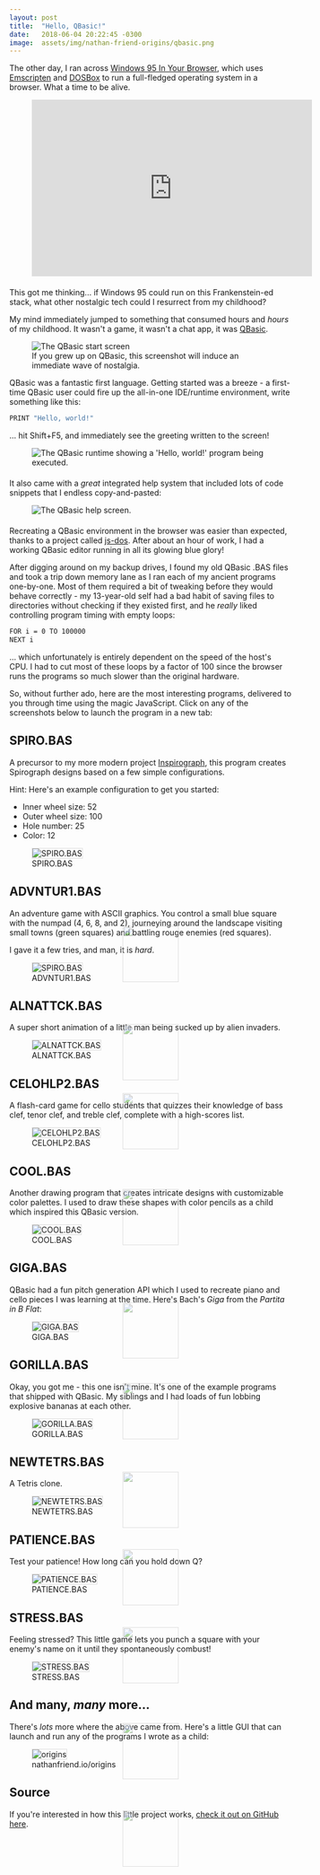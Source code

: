 ```yaml
---
layout: post
title:  "Hello, QBasic!"
date:   2018-06-04 20:22:45 -0300
image:  assets/img/nathan-friend-origins/qbasic.png
---
```


The other day, I ran across [Windows 95 In Your Browser](https://win95.ajf.me/), which uses [Emscripten](https://github.com/kripken/emscripten) and [DOSBox](https://www.dosbox.com/download.php?main=1) to run a full-fledged operating system in a browser. What a time to be alive.

<figure style="margin-bottom: 20px;">
    <iframe width="500" height="315" src="https://www.youtube.com/embed/qu32fBkiHFE" frameborder="0" allow="autoplay; encrypted-media" allowfullscreen></iframe>
</figure>

This got me thinking... if Windows 95 could run on this Frankenstein-ed stack, what other nostalgic tech could I resurrect from my childhood?

My mind immediately jumped to something that consumed hours and _hours_ of my childhood. It wasn't a game, it wasn't a chat app, it was [QBasic](https://en.wikipedia.org/wiki/QBasic).

<figure>
    <img src="{{ 'assets/img/nathan-friend-origins/qbasic.png' | relative_url }}" alt="The QBasic start screen" />
    <figcaption>If you grew up on QBasic, this screenshot will induce an immediate wave of nostalgia.</figcaption>
</figure>

QBasic was a fantastic first language. Getting started was a breeze - a first-time QBasic user could fire up the all-in-one IDE/runtime environment, write something like this:

```sh
PRINT "Hello, world!"
```

... hit <span class="keyboard-key">Shift</span>+<span class="keyboard-key">F5</span>, and immediately see the greeting written to the screen!

<figure style="margin-bottom: 20px;">
    <img src="{{ 'assets/img/nathan-friend-origins/hello-world.png' | relative_url }}" alt="The QBasic runtime showing a 'Hello, world!' program being executed." />
</figure>

It also came with a _great_ integrated help system that included lots of code snippets that I endless copy-and-pasted:

<figure style="margin-bottom: 20px;">
    <img src="{{ 'assets/img/nathan-friend-origins/qbasic-help.png' | relative_url }}" alt="The QBasic help screen." />
</figure>

Recreating a QBasic environment in the browser was easier than expected, thanks to a project called [js-dos](http://js-dos.com/). After about an hour of work, I had a working QBasic editor running in all its glowing blue glory!

After digging around on my backup drives, I found my old QBasic .BAS files and took a trip down memory lane as I ran each of my ancient programs one-by-one. Most of them required a bit of tweaking before they would behave correctly - my 13-year-old self had a bad habit of saving files to directories without checking if they existed first, and he _really_ liked controlling program timing with empty loops:

```sh
FOR i = 0 TO 100000
NEXT i
```

... which unfortunately is entirely dependent on the speed of the host's CPU. I had to cut most of these loops by a factor of 100 since the browser runs the programs so much slower than the original hardware.

So, without further ado, here are the most interesting programs, delivered to you through time using the magic JavaScript. Click on any of the screenshots below to launch the program in a new tab:

## SPIRO.BAS

A precursor to my more modern project [Inspirograph](https://nathanfriend.io/inspirograph), this program creates Spirograph designs based on a few simple configurations.

Hint: Here's an example configuration to get you started:
-   Inner wheel size: 52
-   Outer wheel size: 100
-   Hole number: 25
-   Color: 12

<div class="runnable-program">
    <figure>
        <img src="{{ 'assets/img/nathan-friend-origins/spiro.bas-screenshot.png' | relative_url }}" alt="SPIRO.BAS" />
        <figcaption>SPIRO.BAS</figcaption>
    </figure>
    <a class="runnable-program-overlay" href="https://nathanfriend.io/origins?file=SPIRO.BAS" target="_blank">
        <img class="play-button" src="{{ 'assets/img/nathan-friend-origins/baseline-play_circle_outline-24px.svg' | relative_url }}" />
    </a>
</div>

## ADVNTUR1.BAS

An adventure game with ASCII graphics. You control a small blue square with the numpad (<span class="keyboard-key">4</span>, <span class="keyboard-key">6</span>, <span class="keyboard-key">8</span>, and <span class="keyboard-key">2</span>), journeying around the landscape visiting small towns (green squares) and battling rouge enemies (red squares).

I gave it a few tries, and man, it is _hard_.

<div class="runnable-program">
    <figure>
        <img src="{{ 'assets/img/nathan-friend-origins/advntur1.bas-screenshot.png' | relative_url }}" alt="SPIRO.BAS" />
        <figcaption>ADVNTUR1.BAS</figcaption>
    </figure>
    <a class="runnable-program-overlay" href="https://nathanfriend.io/origins?file=ADVNTUR1.BAS" target="_blank">
        <img class="play-button higher" src="{{ 'assets/img/nathan-friend-origins/baseline-play_circle_outline-24px.svg' | relative_url }}" />
    </a>
</div>

## ALNATTCK.BAS

A super short animation of a little man being sucked up by alien invaders.

<div class="runnable-program">
    <figure>
        <img src="{{ 'assets/img/nathan-friend-origins/alnattck.bas-screenshot.png' | relative_url }}" alt="ALNATTCK.BAS" />
        <figcaption>ALNATTCK.BAS</figcaption>
    </figure>
    <a class="runnable-program-overlay" href="https://nathanfriend.io/origins?file=ALNATTCK.BAS" target="_blank">
        <img class="play-button highest" src="{{ 'assets/img/nathan-friend-origins/baseline-play_circle_outline-24px.svg' | relative_url }}" />
    </a>
</div>

## CELOHLP2.BAS

A flash-card game for cello students that quizzes  their knowledge of bass clef, tenor clef, and treble clef, complete with a high-scores list.

<div class="runnable-program">
    <figure>
        <img src="{{ 'assets/img/nathan-friend-origins/celohlp2.bas-screenshot.png' | relative_url }}" alt="CELOHLP2.BAS" />
        <figcaption>CELOHLP2.BAS</figcaption>
    </figure>
    <a class="runnable-program-overlay dark" href="https://nathanfriend.io/origins?file=CELOHLP2.BAS" target="_blank">
        <img class="play-button higher" src="{{ 'assets/img/nathan-friend-origins/baseline-play_circle_outline-24px-dark.svg' | relative_url }}" />
    </a>
</div>

## COOL.BAS

Another drawing program that creates intricate designs with customizable color palettes.  I used to draw these shapes with color pencils as a child which inspired this QBasic version.

<div class="runnable-program">
    <figure>
        <img src="{{ 'assets/img/nathan-friend-origins/cool.bas-screenshot.png' | relative_url }}" alt="COOL.BAS" />
        <figcaption>COOL.BAS</figcaption>
    </figure>
    <a class="runnable-program-overlay" href="https://nathanfriend.io/origins?file=COOL.BAS" target="_blank">
        <img class="play-button" src="{{ 'assets/img/nathan-friend-origins/baseline-play_circle_outline-24px.svg' | relative_url }}" />
    </a>
</div>

## GIGA.BAS

QBasic had a fun pitch generation API which I used to recreate piano and cello pieces I was learning at the time.  Here's Bach's _Giga_ from the _Partita in B Flat_:

<div class="runnable-program">
    <figure>
        <img src="{{ 'assets/img/nathan-friend-origins/giga.bas-screenshot.png' | relative_url }}" alt="GIGA.BAS" />
        <figcaption>GIGA.BAS</figcaption>
    </figure>
    <a class="runnable-program-overlay" href="https://nathanfriend.io/origins?file=GIGA.BAS" target="_blank">
        <img class="play-button higher" src="{{ 'assets/img/nathan-friend-origins/baseline-play_circle_outline-24px.svg' | relative_url }}" />
    </a>
</div>

## GORILLA.BAS

Okay, you got me - this one isn't mine.  It's one of the example programs that shipped with QBasic.  My siblings and I had loads of fun lobbing explosive bananas at each other.

<div class="runnable-program">
    <figure>
        <img src="{{ 'assets/img/nathan-friend-origins/gorilla.bas-screenshot.png' | relative_url }}" alt="GORILLA.BAS" />
        <figcaption>GORILLA.BAS</figcaption>
    </figure>
    <a class="runnable-program-overlay" href="https://nathanfriend.io/origins?file=GORILLA.BAS" target="_blank">
        <img class="play-button highest" src="{{ 'assets/img/nathan-friend-origins/baseline-play_circle_outline-24px.svg' | relative_url }}" />
    </a>
</div>

## NEWTETRS.BAS

A Tetris clone.

<div class="runnable-program">
    <figure>
        <img src="{{ 'assets/img/nathan-friend-origins/newtetrs.bas-screenshot.png' | relative_url }}" alt="NEWTETRS.BAS" />
        <figcaption>NEWTETRS.BAS</figcaption>
    </figure>
    <a class="runnable-program-overlay" href="https://nathanfriend.io/origins?file=NEWTETRS.BAS" target="_blank">
        <img class="play-button highest" src="{{ 'assets/img/nathan-friend-origins/baseline-play_circle_outline-24px.svg' | relative_url }}" />
    </a>
</div>

## PATIENCE.BAS

Test your patience!  How long can you hold down <span class="keyboard-key">Q</span>?

<div class="runnable-program">
    <figure>
        <img src="{{ 'assets/img/nathan-friend-origins/patience.bas-screenshot.png' | relative_url }}" alt="PATIENCE.BAS" />
        <figcaption>PATIENCE.BAS</figcaption>
    </figure>
    <a class="runnable-program-overlay" href="https://nathanfriend.io/origins?file=PATIENCE.BAS" target="_blank">
        <img class="play-button highest" src="{{ 'assets/img/nathan-friend-origins/baseline-play_circle_outline-24px.svg' | relative_url }}" />
    </a>
</div>

## STRESS.BAS

Feeling stressed?  This little game lets you punch a square with your enemy's name on it until they spontaneously combust!

<div class="runnable-program">
    <figure>
        <img src="{{ 'assets/img/nathan-friend-origins/stress.bas-screenshot.png' | relative_url }}" alt="STRESS.BAS" />
        <figcaption>STRESS.BAS</figcaption>
    </figure>
    <a class="runnable-program-overlay" href="https://nathanfriend.io/origins?file=STRESS.BAS" target="_blank">
        <img class="play-button higher" src="{{ 'assets/img/nathan-friend-origins/baseline-play_circle_outline-24px.svg' | relative_url }}" />
    </a>
</div>

## And many, _many_ more...

There's _lots_ more where the above came from. Here's a little GUI that can launch and run any of the programs I wrote as a child:

<div class="runnable-program">
    <figure>
        <img src="{{ 'assets/img/nathan-friend-origins/origins-screenshot.png' | relative_url }}" alt="origins" />
        <figcaption>nathanfriend.io/origins</figcaption>
    </figure>
    <a class="runnable-program-overlay" href="https://nathanfriend.io/origins" target="_blank">
        <img class="play-button higher" src="{{ 'assets/img/nathan-friend-origins/baseline-play_circle_outline-24px.svg' | relative_url }}" />
    </a>
</div>

## Source

If you're interested in how this little project works, [check it out on GitHub here](https://github.com/nfriend/origins-host).

<style>
    .runnable-program {
        position: relative;
    }

    .runnable-program figure img {
        border: 1px solid #ddd;
    }

    .runnable-program .runnable-program-overlay {
        position: absolute;
        top: 0;
        bottom: 24px;
        border-radius: 4px;
        padding-right: 2px;
        width: 100%;
    }

    .runnable-program .runnable-program-overlay:hover {
        background: rgba(255, 255, 255, .12);
    }

    .runnable-program .runnable-program-overlay.dark:hover {
        background: rgba(0, 0, 0, .12);
    }

    .runnable-program .runnable-program-overlay .play-button {
        position: relative;
        display: block;
        width: 100px;
        height: 100px;
        margin: 0 auto;
        margin-top: 139px;
        opacity: .5;
    }

    .runnable-program .runnable-program-overlay .play-button.higher {
        margin-top: 110px;
    }

    .runnable-program .runnable-program-overlay .play-button.highest {
        margin-top: 95px;
    }

    .runnable-program .runnable-program-overlay:hover .play-button {
        opacity: .8;
    }
</style>